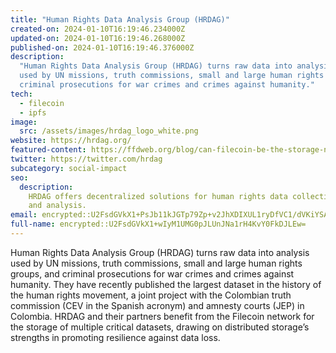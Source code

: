 ```yaml
---
title: "Human Rights Data Analysis Group (HRDAG)"
created-on: 2024-01-10T16:19:46.234000Z
updated-on: 2024-01-10T16:19:46.268000Z
published-on: 2024-01-10T16:19:46.376000Z
description:
  "Human Rights Data Analysis Group (HRDAG) turns raw data into analysis
  used by UN missions, truth commissions, small and large human rights groups, and
  criminal prosecutions for war crimes and crimes against humanity."
tech:
  - filecoin
  - ipfs
image:
  src: /assets/images/hrdag_logo_white.png
website: https://hrdag.org/
featured-content: https://ffdweb.org/blog/can-filecoin-be-the-storage-network-for-human-rights-data/
twitter: https://twitter.com/hrdag
subcategory: social-impact
seo:
  description:
    HRDAG offers decentralized solutions for human rights data collection
    and analysis.
email: encrypted::U2FsdGVkX1+PsJb11kJGTp79Zp+v2JhXDIXUL1ryDfVC1/dVKiYSAbCOkea93fKj
full-name: encrypted::U2FsdGVkX1+wIyM1UMG0pJLUnJNa1rH4KvY0FkDJLEw=
---
```


Human Rights Data Analysis Group (HRDAG) turns raw data into analysis used by UN missions, truth commissions, small and large human rights groups, and criminal prosecutions for war crimes and crimes against humanity. They have recently published the largest dataset in the history of the human rights movement, a joint project with the Colombian truth commission (CEV in the Spanish acronym) and amnesty courts (JEP) in Colombia. HRDAG and their partners benefit from the Filecoin network for the storage of multiple critical datasets, drawing on distributed storage’s strengths in promoting resilience against data loss.
